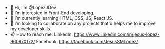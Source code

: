 - 👋 Hi, I’m @LopezJDev
- 👀 I’m interested in Front-End developing. 
- 🌱 I’m currently learning HTML, CSS, JS, React.JS.
- 💞️ I’m looking to collaborate on any projects that'd helps me to improve my developer skills.
- 📫 How to reach me: 
LinkedIn: https://www.linkedin.com/in/jesus-lopez-960970172/
Facebook: https://facebook.com/JesusSMLopez/

<!---
LopezJDev/LopezJDev is a ✨ special ✨ repository because its `README.md` (this file) appears on your GitHub profile.
You can click the Preview link to take a look at your changes.
--->
